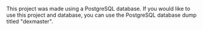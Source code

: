 This project was made using a PostgreSQL database. If you would like to use this project and database, you can use the PostgreSQL database dump titled "dexmaster".
